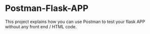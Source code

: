 # Postman-Flask-APP

This project explains how you can use Postman to test your flask APP without any front end / HTML code.
